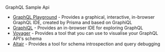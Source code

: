 
GraphQL Sample Api

* [GraphQL Playground](http://localhost:8080/playground) - Provides a graphical, interactive, in-browser GraphQL IDE, created by Prisma and based on GraphiQL
* [GraphiQL](http://localhost:8080/graphiql) - Provides an in-browser IDE for exploring GraphQL
* [Voyager](http://localhost:8080/voyager) - Provides a tool that you can use to visualise your GraphQL API's schema
* [Altair](http://localhost:8080/altair) - Provides a tool for schema introspection and query debugging